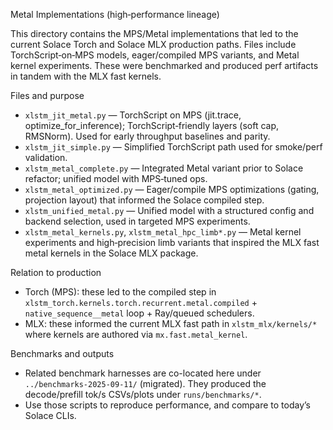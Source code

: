 Metal Implementations (high‑performance lineage)

This directory contains the MPS/Metal implementations that led to the current Solace Torch and Solace MLX production paths. Files include TorchScript‑on‑MPS models, eager/compiled MPS variants, and Metal kernel experiments. These were benchmarked and produced perf artifacts in tandem with the MLX fast kernels.

Files and purpose
- `xlstm_jit_metal.py` — TorchScript on MPS (jit.trace, optimize_for_inference); TorchScript‑friendly layers (soft cap, RMSNorm). Used for early throughput baselines and parity.
- `xlstm_jit_simple.py` — Simplified TorchScript path used for smoke/perf validation.
- `xlstm_metal_complete.py` — Integrated Metal variant prior to Solace refactor; unified model with MPS‑tuned ops.
- `xlstm_metal_optimized.py` — Eager/compile MPS optimizations (gating, projection layout) that informed the Solace compiled step.
- `xlstm_unified_metal.py` — Unified model with a structured config and backend selection, used in targeted MPS experiments.
- `xlstm_metal_kernels.py`, `xlstm_metal_hpc_limb*.py` — Metal kernel experiments and high‑precision limb variants that inspired the MLX fast metal kernels in the Solace MLX package.

Relation to production
- Torch (MPS): these led to the compiled step in `xlstm_torch.kernels.torch.recurrent.metal.compiled` + `native_sequence__metal` loop + Ray/queued schedulers.
- MLX: these informed the current MLX fast path in `xlstm_mlx/kernels/*` where kernels are authored via `mx.fast.metal_kernel`.

Benchmarks and outputs
- Related benchmark harnesses are co-located here under `../benchmarks-2025-09-11/` (migrated). They produced the decode/prefill tok/s CSVs/plots under `runs/benchmarks/*`.
- Use those scripts to reproduce performance, and compare to today’s Solace CLIs.
